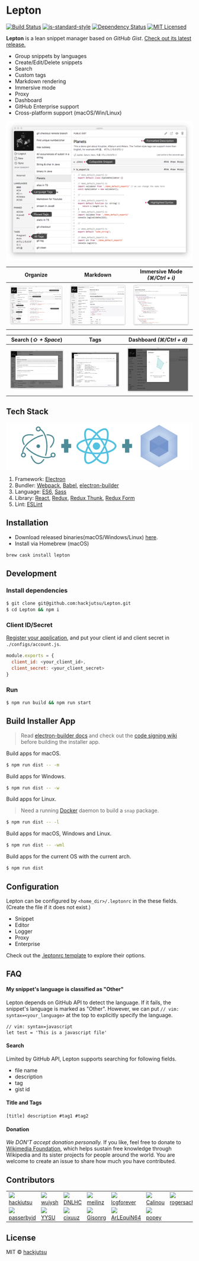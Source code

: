 # Lepton

[![Build Status](https://travis-ci.org/hackjutsu/Lepton.svg?branch=master)](https://travis-ci.org/hackjutsu/Lepton)
[![js-standard-style](https://img.shields.io/badge/code%20style-standard-brightgreen.svg?style=flat)](http://standardjs.com/)
[![Dependency Status](https://david-dm.org/hackjutsu/Lepton.svg?style=flat-square)](https://david-dm.org/hackjutsu/Lepton)
[![MIT Licensed](https://img.shields.io/badge/License-MIT-blue.svg?style=flat)](https://opensource.org/licenses/MIT)


**Lepton** is a lean snippet manager based on *GitHub Gist*. [Check out its latest release.](https://github.com/hackjutsu/Lepton/releases)
- Group snippets by languages
- Create/Edit/Delete snippets
- Search
- Custom tags
- Markdown rendering
- Immersive mode
- Proxy
- Dashboard
- GitHub Enterprise support
- Cross-platform support (macOS/Win/Linux)

![Screenshot](./docs/img/portfolio/stay_organized.png)

|      Organize         |  Markdown | Immersive Mode *(⌘/Ctrl + i)* |
| :-------------:| :-----:| :-----: |
| ![Screenshot](./docs/img/portfolio/stay_organized.png) | ![Screenshot](./docs/img/portfolio/markdown.png) | ![Screenshot](./docs/img/portfolio/immersive.png)

|      Search (*⇧ + Space*)         |    Tags    | Dashboard *(⌘/Ctrl + d)* |
| :-------------:| :-----:| :-----: |
| ![Screenshot](./docs/img/portfolio/search_bar.png) | ![Screenshot](./docs/img/portfolio/edit.png) | ![Screenshot](./docs/img/portfolio/dashboard.png)

## Tech Stack
![Based on](./docs/img/erb-logo.png)

1. Framework: [Electron](http://electron.atom.io/)
2. Bundler: [Webpack](http://webpack.github.io/docs/), [Babel](https://babeljs.io), [electron-builder](https://github.com/electron-userland/electron-builder)
3. Language: [ES6](https://babeljs.io/docs/learn-es2015/), [Sass](http://sass-lang.com/)
4. Library: [React](https://facebook.github.io/react/), [Redux](https://github.com/reactjs/redux), [Redux Thunk](https://github.com/gaearon/redux-thunk), [Redux Form](http://redux-form.com/)
5. Lint: [ESLint](http://eslint.org/)

## Installation
- Download released binaries(macOS/Windows/Linux) [here](https://github.com/hackjutsu/Lepton/releases).
- Install via Homebrew (macOS)
```bash
brew cask install lepton
```

## Development


### Install dependencies

```bash
$ git clone git@github.com:hackjutsu/Lepton.git
$ cd Lepton && npm i
```

### Client ID/Secret
[Register your application](https://github.com/settings/applications/new), and put your client id and client secret in `./configs/account.js`.
```js
module.exports = {
  client_id: <your_client_id>,
  client_secret: <your_client_secret>
}
```

### Run
```bash
$ npm run build && npm run start
```

## Build Installer App
>Read [electron-builder docs](https://github.com/electron-userland/electron-builder#readme) and check out the [code signing wiki](https://github.com/electron-userland/electron-builder#code-signing) before building the installer app.

Build apps for macOS.
```bash
$ npm run dist -- -m
```
Build apps for Windows.
```bash
$ npm run dist -- -w
```
Build apps for Linux. 

>Need a running [Docker](https://www.docker.com/) daemon to build a `snap` package.
```bash
$ npm run dist -- -l
```
Build apps for macOS, Windows and Linux.
```bash
$ npm run dist -- -wml
```
Build apps for the current OS with the current arch.
```bash
$ npm run dist
```

## Configuration
Lepton can be configured by `<home_dir>/.leptonrc` in the these fields. (Create the file if it does not exist.)

- Snippet
- Editor
- Logger
- Proxy
- Enterprise

Check out the [.leptonrc template](https://gist.github.com/1ad7e4968eb64d881ec9dedd6c0f400b) to explore their options.

## FAQ
#### My snippet's language is classified as "Other"
Lepton depends on GitHub API to detect the language. If it fails, the snippet's language is marked as "Other". However, we can put `// vim: syntax=<your_language>` at the top to explicitly specify the language.
```
// vim: syntax=javascript
let test = 'This is a javascript file'
```

#### Search
Limited by GitHub API, Lepton supports searching for following fields.
- file name
- description
- tag
- gist id

#### Title and Tags
```
[title] description #tag1 #tag2
```

#### Donation
*We DON'T accept donation personally.* If you like, feel free to donate to [Wikimedia Foundation](https://wikimediafoundation.org/wiki/Ways_to_Give), which helps sustain free knowledge through Wikipedia and its sister projects for people around the world. You are welcome to create an issue to share how much you have contributed.

## Contributors
<table id="contributors">
   <tr>
      <td><img src=https://avatars1.githubusercontent.com/u/7756581?v=3><a href="https://github.com/hackjutsu">hackjutsu</a></td>
      <td><img src=https://avatars1.githubusercontent.com/u/5550402?v=3><a href="https://github.com/wujysh">wujysh</a></td>
      <td><img src=https://avatars2.githubusercontent.com/u/14959483?v=3><a href="https://github.com/DNLHC">DNLHC</a></td>
      <td><img src=https://avatars2.githubusercontent.com/u/13786673?v=3><a href="https://github.com/meilinz">meilinz</a></td>
      <td><img src=https://avatars3.githubusercontent.com/u/5697293?v=3><a href="https://github.com/lcgforever">lcgforever</a></td>
      <td><img src=https://avatars1.githubusercontent.com/u/180032?v=3><a href="https://github.com/Calinou">Calinou</a></td>
      <td><img src=https://avatars0.githubusercontent.com/u/7173984?v=3><a href="https://github.com/rogersachan">rogersachan</a></td>
   </tr>
   <tr>
      <td><img src=https://avatars3.githubusercontent.com/u/2075566?v=3><a href="https://github.com/passerbyid">passerbyid</a></td>
      <td><img src=https://avatars2.githubusercontent.com/u/12994810?v=3><a href="https://github.com/YYSU">YYSU</a></td>
      <td><img src=https://avatars3.githubusercontent.com/u/26782336?v=3><a href="https://github.com/cixuuz">cixuuz</a></td>
      <td><img src=https://avatars2.githubusercontent.com/u/4332224?v=3><a href="https://github.com/Gisonrg">Gisonrg</a></td>
      <td><img src=https://avatars2.githubusercontent.com/u/7821318?v=3><a href="https://github.com/ArLEquiN64">ArLEquiN64</a></td>
      <td><img src=https://avatars1.githubusercontent.com/u/1841272?v=3><a href="https://github.com/popey">popey</a></td>
   </tr>
</table>

## License
MIT © [hackjutsu](https://github.com/hackjutsu)
